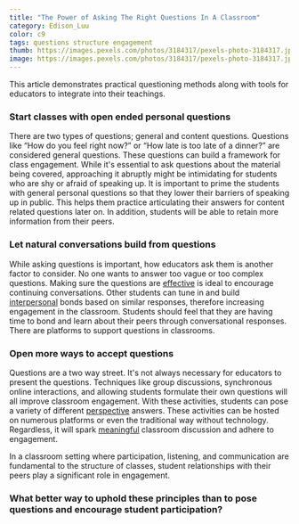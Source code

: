 ```yaml
---
title: "The Power of Asking The Right Questions In A Classroom"
category: Edison_Luu
color: c9
tags: questions structure engagement
thumb: https://images.pexels.com/photos/3184317/pexels-photo-3184317.jpeg?auto=compress&cs=tinysrgb&w=350
image: https://images.pexels.com/photos/3184317/pexels-photo-3184317.jpeg?auto=compress&cs=tinysrgb&w=600
---
```

This article demonstrates practical questioning methods along with tools for educators to integrate into their teachings.

<!--more-->

### Start classes with open ended personal questions ###
There are two types of questions; general and content questions. Questions like “How do you feel right now?” or “How late is too late of a dinner?” are considered general questions. These questions can build a framework for class engagement. While it's essential to ask questions about the material being covered, approaching it abruptly might be intimidating for students who are shy or afraid of speaking up. It is important to prime the students with general personal questions so that they lower their barriers of speaking up in public. This helps them practice articulating their answers for content related questions later on. In addition, students will be able to retain more information from their peers.

### Let natural conversations build from questions ###
While asking questions is important, how educators ask them is another factor to consider. No one wants to answer too vague or too complex questions. Making sure the questions are [effective] is ideal to encourage continuing conversations. Other students can tune in and build [interpersonal] bonds based on similar responses, therefore increasing engagement in the classroom. Students should feel that they are having time to bond and learn about their peers through conversational responses. There are platforms to support questions in classrooms.

### Open more ways to accept questions ###
Questions are a two way street. It's not always necessary for educators to present the questions. Techniques like group discussions, synchronous online interactions, and allowing students formulate their own questions will all improve classroom engagement. With these activities, students can pose a variety of different [perspective] answers. These activities can be hosted on numerous platforms or even the traditional way without technology. Regardless, it will spark [meaningful] classroom discussion and adhere to engagement.

In a classroom setting where participation, listening, and communication are fundamental to the structure of classes, student relationships with their peers play a significant role in engagement.

### What better way to uphold these principles than to pose questions and encourage student participation? ###



[AskClass]: https://askclass.com

[Typeform]: https://www.typeform.com/

[perspective]: https://teaching.cornell.edu/teaching-resources/engaging-students/using-effective-questions

[effective]: https://www.nytimes.com/2020/05/19/smarter-living/how-to-have-a-fun-conversation-again.html

[interpersonal]: https://hbr.org/2018/05/the-surprising-power-of-questions

[meaningful]: https://www.insidehighered.com/advice/2018/05/08/engaging-students-making-them-ask-critical-questions-opinion?v2